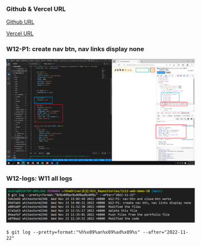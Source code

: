 ### Github & Vercel URL

[Github URL](https://github.com/whitestorm2346/1111-web-demo-18)

[Vercel URL](https://1111-web-demo-18-m55w.vercel.app/)

### W12-P1: create nav btn, nav links display none

![](w12-p1.png)

### W12-logs: W11 all logs

![](w12-logs.png)

```
$ git log --pretty=format:"%h%x09%an%x09%ad%x09%s" --after="2022-11-22"
```
